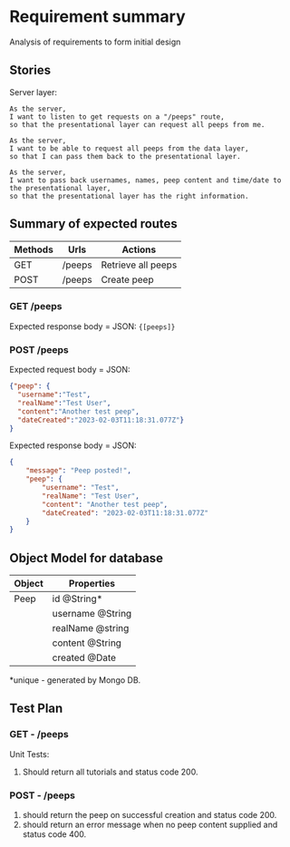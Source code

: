 # Requirement summary

Analysis of requirements to form initial design

## Stories

Server layer:

```
As the server,
I want to listen to get requests on a "/peeps" route,
so that the presentational layer can request all peeps from me.

As the server,
I want to be able to request all peeps from the data layer,
so that I can pass them back to the presentational layer.

As the server,
I want to pass back usernames, names, peep content and time/date to the presentational layer,
so that the presentational layer has the right information.
```

## Summary of expected routes

| Methods | Urls   | Actions            | 
|---------|--------|--------------------|
| GET     | /peeps | Retrieve all peeps |
| POST    | /peeps | Create peep        |


### GET /peeps
Expected response body = JSON: `{[peeps]}`

### POST /peeps
Expected request body = JSON:
```json
{"peep": {
  "username":"Test",
  "realName":"Test User",
  "content":"Another test peep",
  "dateCreated":"2023-02-03T11:18:31.077Z"}
}
```

Expected response body = JSON:
```json
{
    "message": "Peep posted!",
    "peep": {
        "username": "Test",
        "realName": "Test User",
        "content": "Another test peep",
        "dateCreated": "2023-02-03T11:18:31.077Z"
    }
}
```
 
## Object Model for database


| Object | Properties       |
|--------|------------------|
| Peep   | id @String*      |
|        | username @String |
|        | realName @string |
|        | content @String  |
|        | created @Date    |



*unique - generated by Mongo DB.

## Test Plan

### GET - /peeps
Unit Tests:
1. Should return all tutorials and status code 200. 

### POST - /peeps
1. should return the peep on successful creation and status code 200.
2. should return an error message when no peep content supplied and status code 400.
